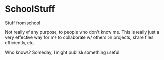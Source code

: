# SchoolStuff
Stuff from school

Not really of any purpose, to people who don't know me.
This is really just a very effective way for me to collaborate w/
others on projects, share files efficiently, etc.

Who knows? Someday, I might publish something useful.
